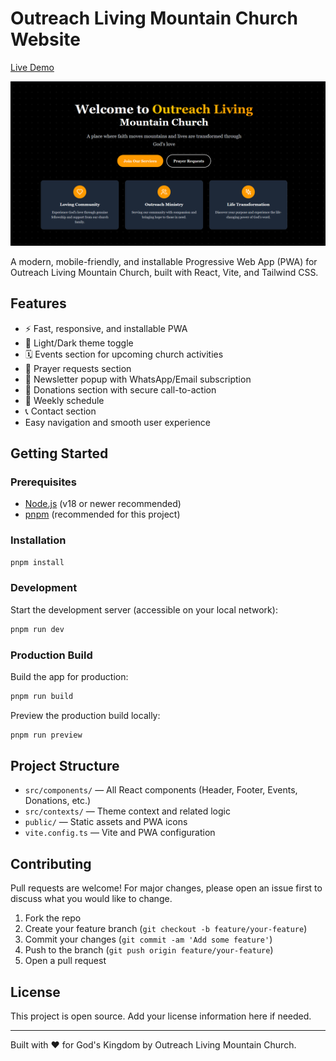 # Outreach Living Mountain Church Website

[Live Demo](https://olmc-brian-mashetis-projects.vercel.app/)

![Home Screenshot](./public/images/home.png)

A modern, mobile-friendly, and installable Progressive Web App (PWA) for Outreach Living Mountain Church, built with React, Vite, and Tailwind CSS.

## Features

- ⚡ Fast, responsive, and installable PWA
- 🌙 Light/Dark theme toggle
- 🗓️ Events section for upcoming church activities
- 🙏 Prayer requests section
- 💬 Newsletter popup with WhatsApp/Email subscription
- 💝 Donations section with secure call-to-action
- 📅 Weekly schedule
- 📞 Contact section
- Easy navigation and smooth user experience

## Getting Started

### Prerequisites
- [Node.js](https://nodejs.org/) (v18 or newer recommended)
- [pnpm](https://pnpm.io/) (recommended for this project)

### Installation
```bash
pnpm install
```

### Development
Start the development server (accessible on your local network):
```bash
pnpm run dev
```

### Production Build
Build the app for production:
```bash
pnpm run build
```

Preview the production build locally:
```bash
pnpm run preview
```

## Project Structure
- `src/components/` — All React components (Header, Footer, Events, Donations, etc.)
- `src/contexts/` — Theme context and related logic
- `public/` — Static assets and PWA icons
- `vite.config.ts` — Vite and PWA configuration

## Contributing
Pull requests are welcome! For major changes, please open an issue first to discuss what you would like to change.

1. Fork the repo
2. Create your feature branch (`git checkout -b feature/your-feature`)
3. Commit your changes (`git commit -am 'Add some feature'`)
4. Push to the branch (`git push origin feature/your-feature`)
5. Open a pull request

## License
This project is open source. Add your license information here if needed.

---

Built with ❤️ for God's Kingdom by Outreach Living Mountain Church.
